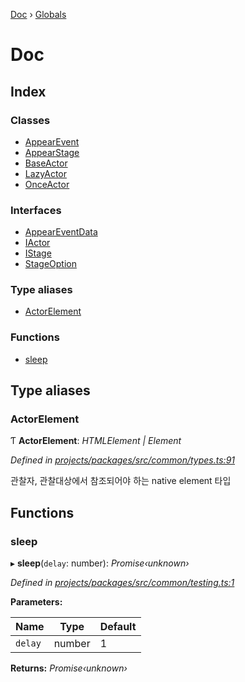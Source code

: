[Doc](README.md) › [Globals](globals.md)

# Doc

## Index

### Classes

* [AppearEvent](classes/appearevent.md)
* [AppearStage](classes/appearstage.md)
* [BaseActor](classes/baseactor.md)
* [LazyActor](classes/lazyactor.md)
* [OnceActor](classes/onceactor.md)

### Interfaces

* [AppearEventData](interfaces/appeareventdata.md)
* [IActor](interfaces/iactor.md)
* [IStage](interfaces/istage.md)
* [StageOption](interfaces/stageoption.md)

### Type aliases

* [ActorElement](globals.md#actorelement)

### Functions

* [sleep](globals.md#sleep)

## Type aliases

###  ActorElement

Ƭ **ActorElement**: *HTMLElement | Element*

*Defined in [projects/packages/src/common/types.ts:91](https://github.com/molgga/jood-appearer/blob/fe8cce9/projects/packages/src/common/types.ts#L91)*

관찰자, 관찰대상에서 참조되어야 하는 native element 타입

## Functions

###  sleep

▸ **sleep**(`delay`: number): *Promise‹unknown›*

*Defined in [projects/packages/src/common/testing.ts:1](https://github.com/molgga/jood-appearer/blob/fe8cce9/projects/packages/src/common/testing.ts#L1)*

**Parameters:**

Name | Type | Default |
------ | ------ | ------ |
`delay` | number | 1 |

**Returns:** *Promise‹unknown›*
